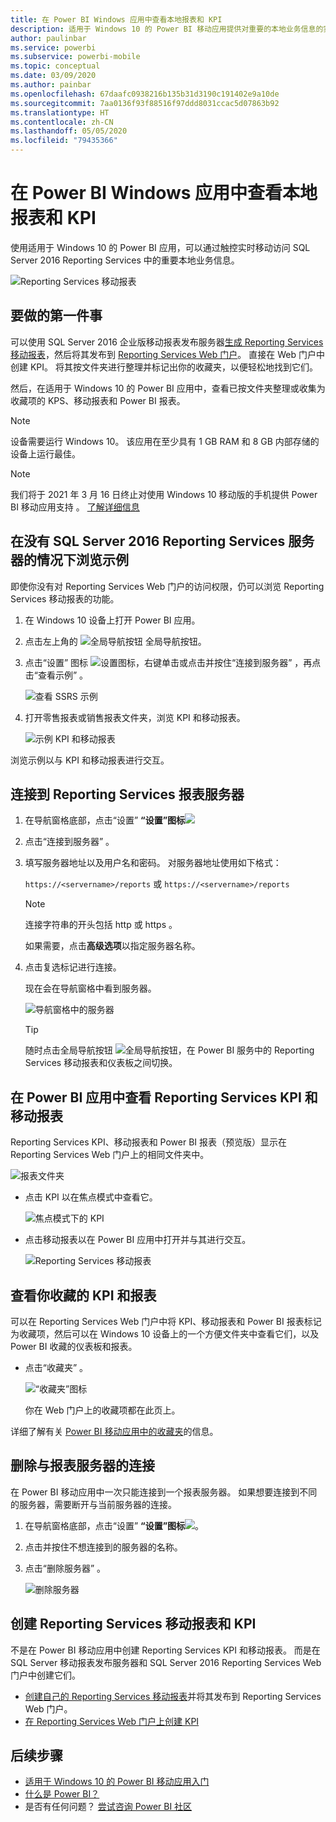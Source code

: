 ```yaml
---
title: 在 Power BI Windows 应用中查看本地报表和 KPI
description: 适用于 Windows 10 的 Power BI 移动应用提供对重要的本地业务信息的实时、可触控的移动访问。
author: paulinbar
ms.service: powerbi
ms.subservice: powerbi-mobile
ms.topic: conceptual
ms.date: 03/09/2020
ms.author: painbar
ms.openlocfilehash: 67daafc0938216b135b31d3190c191402e9a10de
ms.sourcegitcommit: 7aa0136f93f88516f97ddd8031ccac5d07863b92
ms.translationtype: HT
ms.contentlocale: zh-CN
ms.lasthandoff: 05/05/2020
ms.locfileid: "79435366"
---
```

# <a name="view-on-premises-reports-and-kpis-in-the-power-bi-windows-app"></a>在 Power BI Windows 应用中查看本地报表和 KPI
使用适用于 Windows 10 的 Power BI 应用，可以通过触控实时移动访问 SQL Server 2016 Reporting Services 中的重要本地业务信息。 

![Reporting Services 移动报表](././media/mobile-app-windows-10-ssrs-kpis-mobile-reports/power-bi-ssrs-mobile-report.png)

## <a name="first-things-first"></a>要做的第一件事
可以使用 SQL Server 2016 企业版移动报表发布服务器[生成 Reporting Services 移动报表](https://msdn.microsoft.com/library/mt652547.aspx)，然后将其发布到 [Reporting Services Web 门户](https://msdn.microsoft.com/library/mt637133.aspx)。 直接在 Web 门户中创建 KPI。 将其按文件夹进行整理并标记出你的收藏夹，以便轻松地找到它们。 

然后，在适用于 Windows 10 的 Power BI 应用中，查看已按文件夹整理或收集为收藏项的 KPS、移动报表和 Power BI 报表。 

> [!NOTE]
> 设备需要运行 Windows 10。 该应用在至少具有 1 GB RAM 和 8 GB 内部存储的设备上运行最佳。

>[!NOTE]
>我们将于 2021 年 3 月 16 日终止对使用 Windows 10 移动版的手机提供 Power BI 移动应用支持  。 [了解详细信息](https://go.microsoft.com/fwlink/?linkid=2121400)

## <a name="explore-samples-without-a-sql-server-2016-reporting-services-server"></a>在没有 SQL Server 2016 Reporting Services 服务器的情况下浏览示例
即使你没有对 Reporting Services Web 门户的访问权限，仍可以浏览 Reporting Services 移动报表的功能。

1. 在 Windows 10 设备上打开 Power BI 应用。
2. 点击左上角的 ![全局导航按钮 ](././media/mobile-app-windows-10-ssrs-kpis-mobile-reports/powerbi_windows10_options_icon.png) 全局导航按钮。
3. 点击“设置”  图标 ![设置图标](./././media/mobile-app-windows-10-ssrs-kpis-mobile-reports/power-bi-settings-icon.png)，右键单击或点击并按住“连接到服务器”  ，再点击“查看示例”  。
   
   ![查看 SSRS 示例](./media/mobile-app-windows-10-ssrs-kpis-mobile-reports/power-bi-win10-connect-ssrs-samples.png)
4. 打开零售报表或销售报表文件夹，浏览 KPI 和移动报表。
   
   ![示例 KPI 和移动报表](./media/mobile-app-windows-10-ssrs-kpis-mobile-reports/power-bi-win10-ssrs-sample-kpis.png)

浏览示例以与 KPI 和移动报表进行交互。

## <a name="connect-to-a-reporting-services-report-server"></a>连接到 Reporting Services 报表服务器
1. 在导航窗格底部，点击“设置” **“设置”图标**![](./././media/mobile-app-windows-10-ssrs-kpis-mobile-reports/power-bi-settings-icon.png)
2. 点击“连接到服务器”  。
3. 填写服务器地址以及用户名和密码。 对服务器地址使用如下格式：
   
     `https://<servername>/reports` 或 `https://<servername>/reports`
   
   > [!NOTE]
   > 连接字符串的开头包括 http  或 https  。
   > 
   > 
   
    如果需要，点击**高级选项**以指定服务器名称。
4. 点击复选标记进行连接。 
   
   现在会在导航窗格中看到服务器。
   
   ![导航窗格中的服务器](./media/mobile-app-windows-10-ssrs-kpis-mobile-reports/power-bi-ssrs-mobile-report-server.png)
   
   >[!TIP]
   >随时点击全局导航按钮 ![全局导航按钮](././media/mobile-app-windows-10-ssrs-kpis-mobile-reports/powerbi_windows10_options_icon.png)，在 Power BI 服务中的 Reporting Services 移动报表和仪表板之间切换。 
   > 

## <a name="view-reporting-services-kpis-and-mobile-reports-in-the-power-bi-app"></a>在 Power BI 应用中查看 Reporting Services KPI 和移动报表
Reporting Services KPI、移动报表和 Power BI 报表（预览版）显示在 Reporting Services Web 门户上的相同文件夹中。

![报表文件夹](./media/mobile-app-windows-10-ssrs-kpis-mobile-reports/power-bi-ssrs-mobile-report-folders.png)

* 点击 KPI 以在焦点模式中查看它。
  
    ![焦点模式下的 KPI](./media/mobile-app-windows-10-ssrs-kpis-mobile-reports/power-bi-ssrs-mobile-report-kpis.png)
* 点击移动报表以在 Power BI 应用中打开并与其进行交互。
  
    ![Reporting Services 移动报表](././media/mobile-app-windows-10-ssrs-kpis-mobile-reports/power-bi-ssrs-mobile-report.png)

## <a name="view-your-favorite-kpis-and-reports"></a>查看你收藏的 KPI 和报表
可以在 Reporting Services Web 门户中将 KPI、移动报表和 Power BI 报表标记为收藏项，然后可以在 Windows 10 设备上的一个方便文件夹中查看它们，以及 Power BI 收藏的仪表板和报表。

* 点击“收藏夹”  。
  
   ![“收藏夹”图标](./media/mobile-app-windows-10-ssrs-kpis-mobile-reports/power-bi-ssrs-mobile-report-favorite-menu.png)
  
   你在 Web 门户上的收藏项都在此页上。
  
详细了解有关 [Power BI 移动应用中的收藏夹](mobile-apps-favorites.md)的信息。

## <a name="remove-a-connection-to-a-report-server"></a>删除与报表服务器的连接
在 Power BI 移动应用中一次只能连接到一个报表服务器。 如果想要连接到不同的服务器，需要断开与当前服务器的连接。

1. 在导航窗格底部，点击“设置” **“设置”图标**![](./././media/mobile-app-windows-10-ssrs-kpis-mobile-reports/power-bi-settings-icon.png)。
2. 点击并按住不想连接到的服务器的名称。
3. 点击“删除服务器”  。
   
    ![删除服务器](./media/mobile-app-windows-10-ssrs-kpis-mobile-reports/power-bi-windows-10-ssrs-remove-server-menu.png)

## <a name="create-reporting-services-mobile-reports-and-kpis"></a>创建 Reporting Services 移动报表和 KPI
不是在 Power BI 移动应用中创建 Reporting Services KPI 和移动报表。 而是在 SQL Server 移动报表发布服务器和 SQL Server 2016 Reporting Services Web 门户中创建它们。

* [创建自己的 Reporting Services 移动报表](https://msdn.microsoft.com/library/mt652547.aspx)并将其发布到 Reporting Services Web 门户。
* [在 Reporting Services Web 门户上创建 KPI](https://msdn.microsoft.com/library/mt683632.aspx)

## <a name="next-steps"></a>后续步骤
* [适用于 Windows 10 的 Power BI 移动应用入门](mobile-windows-10-phone-app-get-started.md)  
* [什么是 Power BI？](../../fundamentals/power-bi-overview.md)  
* 是否有任何问题？ [尝试咨询 Power BI 社区](https://community.powerbi.com/)

